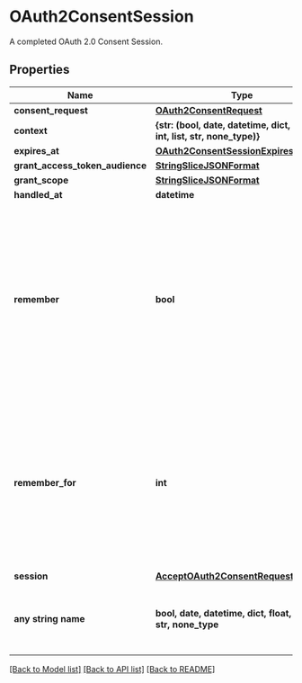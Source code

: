 # OAuth2ConsentSession

A completed OAuth 2.0 Consent Session.

## Properties
Name | Type | Description | Notes
------------ | ------------- | ------------- | -------------
**consent_request** | [**OAuth2ConsentRequest**](OAuth2ConsentRequest.md) |  | [optional] 
**context** | **{str: (bool, date, datetime, dict, float, int, list, str, none_type)}** |  | [optional] 
**expires_at** | [**OAuth2ConsentSessionExpiresAt**](OAuth2ConsentSessionExpiresAt.md) |  | [optional] 
**grant_access_token_audience** | [**StringSliceJSONFormat**](StringSliceJSONFormat.md) |  | [optional] 
**grant_scope** | [**StringSliceJSONFormat**](StringSliceJSONFormat.md) |  | [optional] 
**handled_at** | **datetime** |  | [optional] 
**remember** | **bool** | Remember Consent  Remember, if set to true, tells ORY Hydra to remember this consent authorization and reuse it if the same client asks the same user for the same, or a subset of, scope. | [optional] 
**remember_for** | **int** | Remember Consent For  RememberFor sets how long the consent authorization should be remembered for in seconds. If set to &#x60;0&#x60;, the authorization will be remembered indefinitely. | [optional] 
**session** | [**AcceptOAuth2ConsentRequestSession**](AcceptOAuth2ConsentRequestSession.md) |  | [optional] 
**any string name** | **bool, date, datetime, dict, float, int, list, str, none_type** | any string name can be used but the value must be the correct type | [optional]

[[Back to Model list]](../README.md#documentation-for-models) [[Back to API list]](../README.md#documentation-for-api-endpoints) [[Back to README]](../README.md)



